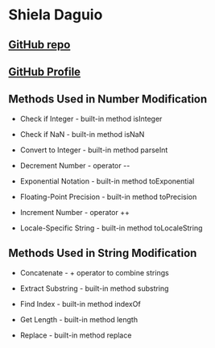 # Shiela Daguio

## [GitHub repo](https://github.com/Shiela04/before-and-after-assignment.git)

## [GitHub Profile](https://github.com/Shiela04)

## Methods Used in Number Modification

- Check if Integer - built-in method isInteger

- Check if NaN - built-in method isNaN

- Convert to Integer - built-in method parseInt

- Decrement Number - operator --

- Exponential Notation - built-in method toExponential

- Floating-Point Precision - built-in method toPrecision

- Increment Number - operator ++

- Locale-Specific String - built-in method toLocaleString

## Methods Used in String Modification

- Concatenate - + operator to combine strings

- Extract Substring - built-in method substring

- Find Index - built-in method indexOf

- Get Length - built-in method length

- Replace - built-in method replace
